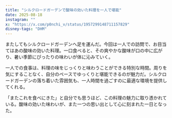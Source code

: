 ```yaml
---
title: "シルクロードガーデンで酸味の効いた料理を一人で堪能"
date: 2025-08-18
instagram: ""
x: "https://x.com/p0nchi_v/status/1957299148711157829"
disney-tags: "DHM"
---
```


またしてもシルクロードガーデンへ足を運んだ。今回は一人での訪問で、お目当てはあの酸味の効いた料理。一口食べると、その爽やかな酸味が口の中に広がり、暑い季節にぴったりの味わいが体に沁みていく。

一人での食事は、料理の味をじっくりと味わうことができる特別な時間。周りを気にすることなく、自分のペースでゆっくりと堪能できるのが魅力だ。シルクロードガーデンの落ち着いた雰囲気も、一人時間を過ごすのに最適な環境を提供してくれる。

「またこれを食べにきた」と自分でも思うほど、この料理の魅力に取り憑かれている。酸味の効いた味わいが、また一つの思い出として心に刻まれた一日となった。

